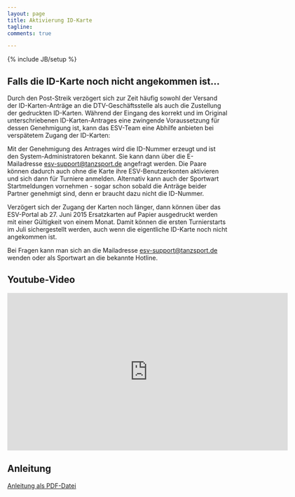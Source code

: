 ```yaml
---
layout: page
title: Aktivierung ID-Karte
tagline:
comments: true

---
```

{% include JB/setup %}

## Falls die ID-Karte noch nicht angekommen ist… ##
Durch den Post-Streik verzögert sich zur Zeit häufig sowohl der Versand der ID-Karten-Anträge an die DTV-Geschäftsstelle als auch die Zustellung der gedruckten ID-Karten. Während der Eingang des korrekt und im Original unterschriebenen ID-Karten-Antrages eine zwingende Voraussetzung für dessen Genehmigung ist, kann das ESV-Team eine Abhilfe anbieten bei verspätetem Zugang der ID-Karten:

Mit der Genehmigung des Antrages wird die ID-Nummer erzeugt und ist den System-Administratoren bekannt. Sie kann dann über die E-Mailadresse [esv-support@tanzsport.de](mailto:esv-support@tanzsport.de) angefragt werden. Die Paare können dadurch auch ohne die Karte ihre ESV-Benutzerkonten aktivieren und sich dann für Turniere anmelden. Alternativ kann auch der Sportwart Startmeldungen vornehmen - sogar schon sobald die Anträge beider Partner genehmigt sind, denn er braucht dazu nicht die ID-Nummer.

Verzögert sich der Zugang der Karten noch länger, dann können über das ESV-Portal ab 27. Juni 2015 Ersatzkarten auf Papier ausgedruckt werden mit einer Gültigkeit von einem Monat. Damit können die ersten Turnierstarts im Juli sichergestellt werden, auch wenn die eigentliche ID-Karte noch nicht angekommen ist.

Bei Fragen kann man sich an die Mailadresse [esv-support@tanzsport.de](mailto:esv-support@tanzsport.de) wenden oder als Sportwart an die bekannte Hotline.

## Youtube-Video ##

<iframe width="640" height="360" src="https://www.youtube.com/embed/BLkKGfRZQbw?rel=0" frameborder="0" allowfullscreen></iframe>

## Anleitung ##

[Anleitung als PDF-Datei](../download/hilfe/aktivierung_idkarte/Aktivierung_ID-Karte.pdf)
